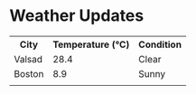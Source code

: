 # Weather Updates

<!-- WEATHER-UPDATE-START -->
<table><tr><th>City</th><th>Temperature (°C)</th><th>Condition</th></tr><tr><td>Valsad</td><td>28.4</td><td>Clear</td></tr><tr><td>Boston</td><td>8.9</td><td>Sunny</td></tr><tr><td></td><td></td><td></td></tr></table>
<!-- WEATHER-UPDATE-END -->
